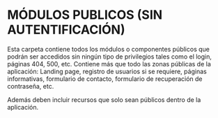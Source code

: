 # MÓDULOS PUBLICOS (SIN AUTENTIFICACIÓN)

Esta carpeta contiene todos los módulos o componentes públicos que podrán ser accedidos sin ningún tipo de privilegios tales como el login, páginas 404, 500, etc.
Contiene más que todo las zonas públicas de la aplicación: 
Landing page, registro de usuarios si se requiere, páginas informativas, formulario de contacto, formulario de recuperación de contraseña, etc.

Además deben incluir recursos que solo sean públicos dentro de la aplicación.
